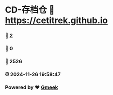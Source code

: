 # CD-存档仓 :link: https://cetitrek.github.io 
### :page_facing_up: [2](https://cetitrek.github.io/tag.html) 
### :speech_balloon: 0 
### :hibiscus: 2526 
### :alarm_clock: 2024-11-26 19:58:47 
### Powered by :heart: [Gmeek](https://github.com/Meekdai/Gmeek)
